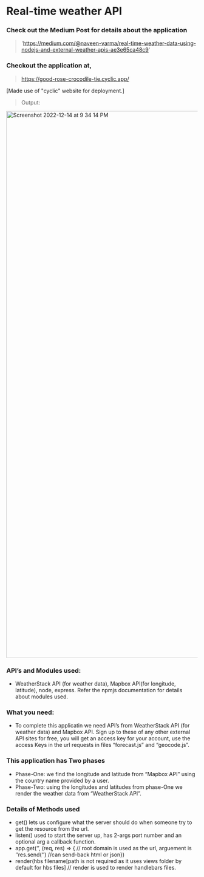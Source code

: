 # Real-time weather API

### Check out the Medium Post for details about the application

> 'https://medium.com/@naveen-varma/real-time-weather-data-using-nodejs-and-external-weather-apis-ae3e65ca48c9'

### Checkout the application at,

> https://good-rose-crocodile-tie.cyclic.app/

[Made use of "cyclic" website for deployment.]
> Output:
<img width="1440" alt="Screenshot 2022-12-14 at 9 34 14 PM" src="https://user-images.githubusercontent.com/115595566/207758950-5f927d13-33a9-41bf-9be7-a8f2ab5ca296.png">

### API’s and Modules used:

- WeatherStack API (for weather data), Mapbox API(for longitude, latitude), node, express. Refer the npmjs documentation for details about modules used.

### What you need:

- To complete this applicatin we need API’s from WeatherStack API (for weather data) and Mapbox API. Sign up to these of any other external API sites for free, you will get an access key for your account, use the access Keys in the url requests in files “forecast.js” and “geocode.js”.

### This application has Two phases

- Phase-One: we find the longitude and latitude from “Mapbox API” using the country name provided by a user.
- Phase-Two: using the longitudes and latitudes from phase-One we render the weather data from “WeatherStack API”.

### Details of Methods used

- get() lets us configure what the server should do when someone try to get the resource from the url.
- listen() used to start the server up, has 2-args port number and an optional arg a callback function.
- app.get(‘’, (req, res) => { // root domain is used as the url, arguement is ‘’res.send(‘’) //can send-back html or json})
- render(hbs filename[path is not required as it uses views folder by default for hbs files] // render is used to render handlebars files.

